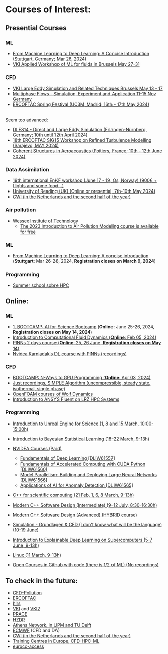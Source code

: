 # Courses of Interest:

## Presential Courses

### ML
- [From Machine Learning to Deep Learning: A Concise Introduction (Stuttgart, Germany; Mar 26, 2024)](https://www.hlrs.de/training/2024/dl-hlrs)
- [VKI Applied Workshop of ML for fluids in Brussels May 27-31](https://www.vki.ac.be/index.php/events-ls/events/eventdetail/568/-/hands-on-machine-learning-for-fluid-dynamics-2024)
### CFD
- [VKI Large Eddy Simulation and Related Techniques Brussels May 13 - 17](https://www.vki.ac.be/index.php/events-ls/events/eventdetail/566/-/lecture-series-large-eddy-simulation-and-related-techniques)
- [Multiphase Flows - Simulation, Experiment and Application 11-15 Nov Germany](https://www.hzdr.de/db/Cms?pOid=70003&pNid=1296)
- [ERCOFTAC Spring Festival (UC3M, Madrid; 16th - 17th May 2024)](https://www.ercoftac.org/events/ercoftac-spring-festival-2024/)

\
Seem too advanced:  
- [DLES14 - Direct and Large Eddy Simulation (Erlangen-Nürnberg, Germany; 10th until 12th April 2024)](https://dles.ercoftac.org/dles/)
- [18th ERCOFTAC SIG15 Workshop on Refined Turbulence Modelling (Sarajevo, MAY 2024)](https://www.ercoftac.org/events/18th-ercoftac-sig15-workshop-on-refined-turbulence-modelling/)
- [Coherent Structures in Aeroacoustics (Poitiers, France; 10th - 12th June 2024)](https://www.ercoftac.org/events/coherent-structures-in-aeroacoustics/)
### Data Assimilation
- [19th international EnKF workshop (June 17 - 19, Os, Norway) (900€ + flights and some food...)](https://www.data-assimilation.no/workshops/EnKF-WS-2024)
- [University of Reading (UK) (Online or presential, 7th-10th May 2024)](https://research.reading.ac.uk/met-darc/training/training-courses/)
- [CWI (in the Netherlands and the second half of the year)](https://www.cwi.nl/en/education/semester-programmes/cwi-research-semester-programs/uncertainty-quantification-for-high-dimensional-problems/)
### Air pollution
- [Wessex Institute of Technology](https://www.wessex.ac.uk/courses)
  - [The 2023 Introduction to Air Pollution Modeling course is available for free](https://www.youtube.com/playlist?list=PLjkwSa84fW39meGVD6kl4GGgD1XgVRLb1)

### ML
- [From Machine Learning to Deep Learning: A concise introduction](https://www.hlrs.de/training/2024/dl-hlrs) (**Stuttgart**: Mar 26-28, 2024, **Registration closes on March 9, 2024**)

### Programming
- [Summer school sobre HPC](https://ssl.eventilla.com/summerschool2024)



## Online:
### ML
- [1. BOOTCAMP: AI for Science Bootcamp](https://www.hlrs.de/training/2024/bc-ai-nv) (**Online**: June 25-26, 2024, **Registration closes on May 14, 2024**)
- [Introduction to Computational Fluid Dynamics (**Online**: Feb 05, 2024)](https://www.hlrs.de/training/2024/CFD-ZIH)
- [PINNs 2 days course (**Online**: 25, 26 June, **Registration closes on May 14**)](https://www.hlrs.de/training/2024/bc-ai-nv)
- [Nvidea Karniadakis DL course with PINNs (recordings)](https://www.nvidia.com/en-us/on-demand/playlist/playList-4ed5aea1-577e-4583-8895-ab704298765e/)
### CFD
- [BOOTCAMP: N-Ways to GPU Programming (**Online**: Apr 03, 2024)](https://www.hlrs.de/training/2024/bc-gpu-nv)
- [Just recordings, SIMPLE Algorithm (uncompressible, steady state, isothermal, single phase)](https://dr-aidan-wimshurst-s-school.teachable.com/p/the-simple-algorithm)
- [OpenFOAM courses of Wolf Dynamics](http://www.wolfdynamics.com/tutorials.html?id=187)
- [Introduction to ANSYS Fluent on LRZ HPC Systems](https://www.gauss-centre.eu/trainingsworkshops/?dfxid=516)

### Programming

- [Introduction to Unreal Engine for Science (1, 8 and 15 March, 10:00-15:00h)](https://www.gauss-centre.eu/trainingsworkshops/?dfxid=562)
- [Introduction to Bayesian Statistical Learning (18-22 March, 9-13h)](https://www.gauss-centre.eu/trainingsworkshops/?dfxid=566)


- [NVIDEA Courses (Paid)](https://www.nvidia.com/gtc/training/?deeplink=gtc-dli-tabs--2)
    - [Fundamentals of Deep Learning [DLIW61557]](https://www.nvidia.com/gtc/session-catalog/?tab.allsessions=1700692987788001F1cG&search.sessiontype=1701905400491001STQ1&search=DLIW61557#/session/1694112676966001AIrI)
    - [Fundamentals of Accelerated Computing with CUDA Python [DLIW61560]](https://www.nvidia.com/gtc/session-catalog/?tab.allsessions=1700692987788001F1cG&search.sessiontype=1701905400491001STQ1&search=DLIW61560#/session/1694112677143001Ah9U)
    - [Model Parallelism: Building and Deploying Large Neural Networks [DLIW61566]](https://www.nvidia.com/gtc/session-catalog/?tab.allsessions=1700692987788001F1cG&search.sessiontype=1701905400491001STQ1&search=DLIW61566#/session/1694112677518001Azm0)
    - [Applications of AI for Anomaly Detection [DLIW61565]](https://www.nvidia.com/gtc/session-catalog/?tab.allsessions=1700692987788001F1cG&search.sessiontype=1701905400491001STQ1&search=DLIW61565#/session/1694112677451001AOTu)

- [C++ for scientific computing (21 Feb, 1, 6, 8 March, 9-13h)](https://admin.kuleuven.be/icts/opleidingen/opleidingsaanbod/c-for-scientific-computing)
- [Modern C++ Software Design (Intermediate) (9-12 July, 8:30-16:30h)](https://www.gauss-centre.eu/trainingsworkshops/?dfxid=586)
- [Modern C++ Software Design (Advanced) (HYBRID course)](https://www.gauss-centre.eu/trainingsworkshops/?dfxid=557)

- [Simulation - Grundlagen & CFD (I don't know what will be the language) (10-19 June)](https://www.gauss-centre.eu/trainingsworkshops/?dfxid=541)

- [Introduction to Explainable Deep Learning on Supercomputers (5-7 June, 9-13h)](https://www.gauss-centre.eu/trainingsworkshops/?dfxid=573)

- [Linux (11 March, 9-13h)](https://admin.kuleuven.be/icts/opleidingen/opleidingsaanbod/linux-tools-online)



- [Open Courses in Github with code (there is 1/2 of ML) (No recordings)](https://edcarp.github.io/Ed-DaSH/workshops.html)
## To check in the future:
- [CFD-Pollution](https://www.hzdr.de/db/Cms?pNid=1296)
- [ERCOFTAC](https://www.ercoftac.org/events/)
- [hlrs](https://www.hlrs.de/training/english)
- [VKI](https://www.vki.ac.be/index.php/events-ls/events/eventsbyyear/2024/-) and [VKI2](https://www.vki.ac.be/index.php/events-ls)
- [PRACE](https://events.prace-ri.eu/category/1/)
- [HZDR](https://www.hzdr.de/db/Cms?pNid=1296)
- [Athens Network, in UPM and TU Delft](https://register.athensnetwork.eu/courses)
- [ECMWF](https://events.ecmwf.int/category/1/) (CFD and DA)
- [CWI (in the Netherlands and the second half of the year)](https://www.cwi.nl/en/education/semester-programmes/cwi-research-semester-programs/uncertainty-quantification-for-high-dimensional-problems/)
- [Training Centres in Europe, CFD-HPC-ML](https://prace-ri.eu/training-support/training/)
- [eurocc-access](https://www.eurocc-access.eu/services/training/)
